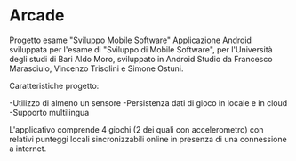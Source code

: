 # Arcade
Progetto esame "Sviluppo Mobile Software"
Applicazione Android sviluppata per l'esame di "Sviluppo di Mobile Software", per l'Università degli studi di Bari Aldo Moro, sviluppato in Android Studio da Francesco Marasciulo, Vincenzo Trisolini e Simone Ostuni.

Caratteristiche progetto:

-Utilizzo di almeno un sensore
-Persistenza dati di gioco in locale e in cloud
-Supporto multilingua

L'applicativo comprende 4 giochi (2 dei quali con accelerometro) con relativi punteggi locali sincronizzabili online in presenza di una connessione a internet.
